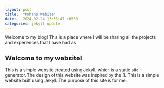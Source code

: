 ```yaml
---
layout: post
title:  "Mohans Webite"
date:   2024-02-24 13:56:47 +0530
categories: jekyll update
---
```

Welcome to my blog! This is a place where I will be sharing all the projects and experiences that I have had as
## Welcome to my website!
This is a simple website created using Jekyll, which is a static site generator. The design of this website was inspired by the [L
This is a simple website built using Jekyll. The purpose of this site is for me.